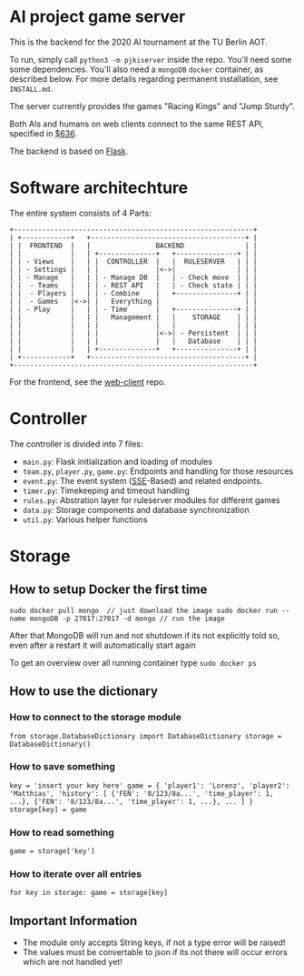 AI project game server
======================

This is the backend for the 2020 AI tournament at the TU Berlin AOT.

To run, simply call `python3 -m pjkiserver` inside the repo. You'll need some
some dependencies. You'll also need a `mongoDB` `docker` container, as
described below. For more details regarding permanent installation, see
`INSTALL.md`.

The server currently provides the games "Racing Kings" and "Jump Sturdy".

Both AIs and humans on web clients connect to the same REST API, specified in
[$636](https://gitlab.tubit.tu-berlin.de/PJ-KI/server/snippets/636).

The backend is based on [Flask](https://flask.palletsprojects.com/en/1.1.x/).

# Software architechture

The entire system consists of 4 Parts:

```
+-----------------------------------------------------------+
| +------------+   +--------------------------------------+ |
| |  FRONTEND  |   |                BACKEND               | |
| |            |   | +--------------+   +---------------+ | |
| | - Views    |   | |  CONTROLLER  |   |  RULESERVER   | | |
| | - Settings |   | |              |<->|               | | |
| | - Manage   |   | | - Manage DB  |   | - Check move  | | |
| |  - Teams   |   | | - REST API   |   | - Check state | | |
| |  - Players |   | | - Combine    |   +---------------+ | |
| |  - Games   |<->| |   Everything |                     | |
| | - Play     |   | | - Time       |   +---------------+ | |
| |            |   | |   Management |   |    STORAGE    | | |
| |            |   | |              |   |               | | |
| |            |   | |              |<->| - Persistent  | | |
| |            |   | |              |   |   Database    | | |
| |            |   | +--------------+   +---------------+ | |
| +------------+   +--------------------------------------+ |
+-----------------------------------------------------------+
```

For the frontend, see the
[web-client](https://gitlab.tubit.tu-berlin.de/PJ-KI/web-client) repo.

# Controller

The controller is divided into 7 files:

- `main.py`: Flask initialization and loading of modules
- `team.py`, `player.py`, `game.py`: Endpoints and handling for those resources
- `event.py`: The event system ([SSE](https://developer.mozilla.org/en-US/docs/Web/API/Server-sent_events/Using_server-sent_events)-Based) and related endpoints.
- `timer.py`: Timekeeping and timeout handling
- `rules.py`: Abstration layer for ruleserver modules for different games
- `data.py`: Storage components and database synchronization
- `util.py`: Various helper functions

# Storage

## How to setup Docker the first time
`sudo docker pull mongo  // just download the image
sudo docker run --name mongoDB -p 27017:27017 -d mongo // run the image`

After that MongoDB will run and not shutdown if its not explicitly told so, even after a restart it will automatically start again

To get an overview over all running container type
`sudo docker ps `


## How to use the dictionary

### How to connect to the storage module
`from storage.DatabaseDictionary import DatabaseDictionary
storage = DatabaseDictionary()`

### How to save something
`key = 'insert your key here'
game = {
    'player1': 'Lorenz',
    'player2': 'Matthias',
    'history': [
        {'FEN': '8/123/8a...', 'time_player': 1, ...},
        {'FEN': '8/123/8a...', 'time_player': 1, ...},
        ...
    ]
}
storage[key] = game`

### How to read something
`game = storage['key']`

### How to iterate over all entries
`for key in storage:
    game = storage[key]`

## Important Information
- The module only accepts String keys, if not a type error will be raised!
- The values must be convertable to json if its not there will occur errors which are not handled yet!

